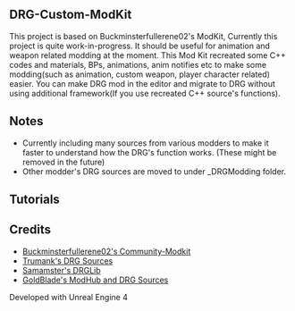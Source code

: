 ## DRG-Custom-ModKit
This project is based on Buckminsterfullerene02's ModKit, Currently this project is quite work-in-progress. It should be useful for animation and weapon related modding at the moment.
This Mod Kit recreated some C++ codes and materials, BPs, animations, anim notifies etc to make some modding(such as animation, custom weapon, player character related) easier.
You can make DRG mod in the editor and migrate to DRG without using additional framework(If you use recreated C++ source's functions).

## Notes
- Currently including many sources from various modders to make it faster to understand how the DRG's function works. (These might be removed in the future)
- Other modder's DRG sources are moved to under _DRGModding folder.

## Tutorials

## Credits

- [Buckminsterfullerene02's Community-Modkit](https://github.com/DRG-Modding/Community-Modkit)
- [Trumank's DRG Sources](https://github.com/trumank/drg-mods)
- [Samamster's DRGLib](https://github.com/SamsDRGMods/DRGLib)
- [GoldBlade's ModHub and DRG Sources](https://github.com/GoldBlade77/DRG-Mods/tree/main)

Developed with Unreal Engine 4

